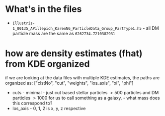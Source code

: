 # What's in the files 
* `Illustris-1_00135_APillepich_KarenNG_ParticleData_Group_PartType1.h5` - all
    DM particle mass are the same as `6262734.7210382931`

# how are density estimates (fhat) from KDE organized  
if we are looking at the data files with multiple KDE estimates, 
the paths are organized as:
["clstNo", "cut", "weights", "los_axis", "xi", "phi"]
* cuts - minimal - just cut based stellar particles $> 500$ particles and DM
    particles $> 1000$ for us to call something as a galaxy. - what mass does
    this correspond to? 
* los_axis - 0, 1, 2 is x, y, z respective 
